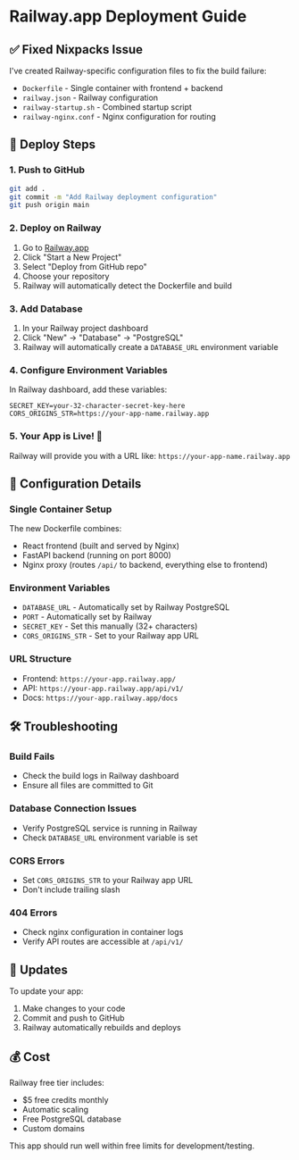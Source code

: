# Railway.app Deployment Guide

## ✅ Fixed Nixpacks Issue

I've created Railway-specific configuration files to fix the build failure:

- `Dockerfile` - Single container with frontend + backend
- `railway.json` - Railway configuration
- `railway-startup.sh` - Combined startup script
- `railway-nginx.conf` - Nginx configuration for routing

## 🚀 Deploy Steps

### 1. Push to GitHub
```bash
git add .
git commit -m "Add Railway deployment configuration"
git push origin main
```

### 2. Deploy on Railway
1. Go to [Railway.app](https://railway.app)
2. Click "Start a New Project"
3. Select "Deploy from GitHub repo"
4. Choose your repository
5. Railway will automatically detect the Dockerfile and build

### 3. Add Database
1. In your Railway project dashboard
2. Click "New" → "Database" → "PostgreSQL"
3. Railway will automatically create a `DATABASE_URL` environment variable

### 4. Configure Environment Variables
In Railway dashboard, add these variables:
```
SECRET_KEY=your-32-character-secret-key-here
CORS_ORIGINS_STR=https://your-app-name.railway.app
```

### 5. Your App is Live! 🎉
Railway will provide you with a URL like: `https://your-app-name.railway.app`

## 🔧 Configuration Details

### Single Container Setup
The new Dockerfile combines:
- React frontend (built and served by Nginx)
- FastAPI backend (running on port 8000)
- Nginx proxy (routes `/api/` to backend, everything else to frontend)

### Environment Variables
- `DATABASE_URL` - Automatically set by Railway PostgreSQL
- `PORT` - Automatically set by Railway
- `SECRET_KEY` - Set this manually (32+ characters)
- `CORS_ORIGINS_STR` - Set to your Railway app URL

### URL Structure
- Frontend: `https://your-app.railway.app/`
- API: `https://your-app.railway.app/api/v1/`
- Docs: `https://your-app.railway.app/docs`

## 🛠 Troubleshooting

### Build Fails
- Check the build logs in Railway dashboard
- Ensure all files are committed to Git

### Database Connection Issues
- Verify PostgreSQL service is running in Railway
- Check `DATABASE_URL` environment variable is set

### CORS Errors
- Set `CORS_ORIGINS_STR` to your Railway app URL
- Don't include trailing slash

### 404 Errors
- Check nginx configuration in container logs
- Verify API routes are accessible at `/api/v1/`

## 🔄 Updates
To update your app:
1. Make changes to your code
2. Commit and push to GitHub
3. Railway automatically rebuilds and deploys

## 💰 Cost
Railway free tier includes:
- $5 free credits monthly
- Automatic scaling
- Free PostgreSQL database
- Custom domains

This app should run well within free limits for development/testing.
